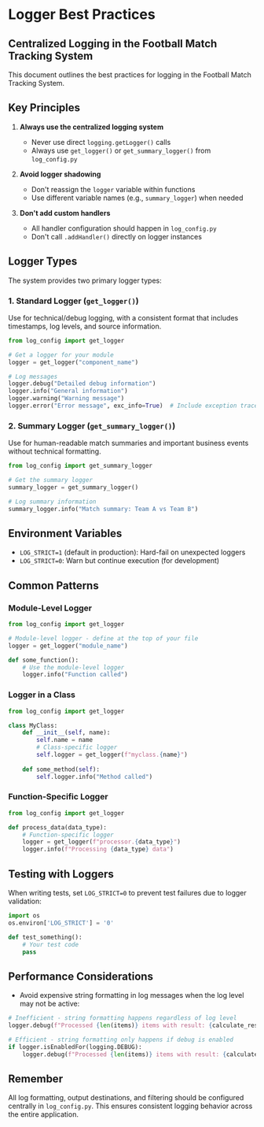 # Logger Best Practices

## Centralized Logging in the Football Match Tracking System

This document outlines the best practices for logging in the Football Match Tracking System.

## Key Principles

1. **Always use the centralized logging system**
   - Never use direct `logging.getLogger()` calls
   - Always use `get_logger()` or `get_summary_logger()` from `log_config.py`

2. **Avoid logger shadowing**
   - Don't reassign the `logger` variable within functions
   - Use different variable names (e.g., `summary_logger`) when needed

3. **Don't add custom handlers**
   - All handler configuration should happen in `log_config.py`
   - Don't call `.addHandler()` directly on logger instances

## Logger Types

The system provides two primary logger types:

### 1. Standard Logger (`get_logger()`)

Use for technical/debug logging, with a consistent format that includes timestamps, log levels, and source information.

```python
from log_config import get_logger

# Get a logger for your module
logger = get_logger("component_name")

# Log messages
logger.debug("Detailed debug information")
logger.info("General information")
logger.warning("Warning message")
logger.error("Error message", exc_info=True)  # Include exception traceback
```

### 2. Summary Logger (`get_summary_logger()`)

Use for human-readable match summaries and important business events without technical formatting.

```python
from log_config import get_summary_logger

# Get the summary logger
summary_logger = get_summary_logger()

# Log summary information
summary_logger.info("Match summary: Team A vs Team B")
```

## Environment Variables

- `LOG_STRICT=1` (default in production): Hard-fail on unexpected loggers
- `LOG_STRICT=0`: Warn but continue execution (for development)

## Common Patterns

### Module-Level Logger

```python
from log_config import get_logger

# Module-level logger - define at the top of your file
logger = get_logger("module_name")

def some_function():
    # Use the module-level logger
    logger.info("Function called")
```

### Logger in a Class

```python
from log_config import get_logger

class MyClass:
    def __init__(self, name):
        self.name = name
        # Class-specific logger
        self.logger = get_logger(f"myclass.{name}")
        
    def some_method(self):
        self.logger.info("Method called")
```

### Function-Specific Logger

```python
from log_config import get_logger

def process_data(data_type):
    # Function-specific logger
    logger = get_logger(f"processor.{data_type}")
    logger.info(f"Processing {data_type} data")
```

## Testing with Loggers

When writing tests, set `LOG_STRICT=0` to prevent test failures due to logger validation:

```python
import os
os.environ['LOG_STRICT'] = '0'

def test_something():
    # Your test code
    pass
```

## Performance Considerations

- Avoid expensive string formatting in log messages when the log level may not be active:

```python
# Inefficient - string formatting happens regardless of log level
logger.debug(f"Processed {len(items)} items with result: {calculate_result()}")

# Efficient - string formatting only happens if debug is enabled
if logger.isEnabledFor(logging.DEBUG):
    logger.debug(f"Processed {len(items)} items with result: {calculate_result()}")
```

## Remember

All log formatting, output destinations, and filtering should be configured centrally in `log_config.py`. This ensures consistent logging behavior across the entire application.
